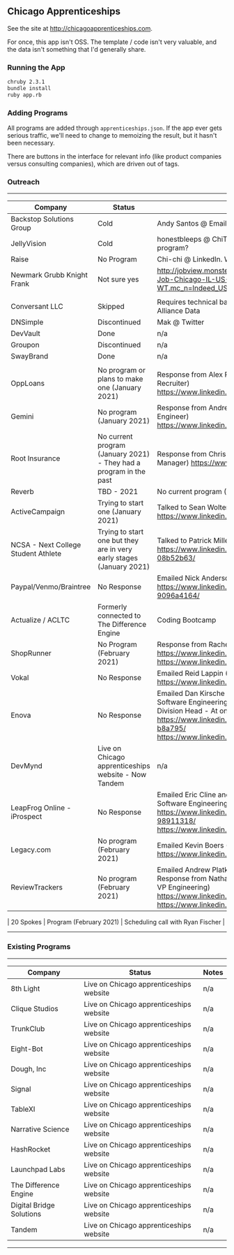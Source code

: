 Chicago Apprenticeships
----------------------------

See the site at http://chicagoapprenticeships.com.

For once, this app isn't OSS. The template / code isn't very valuable,
and the data isn't something that I'd generally share.

### Running the App

```bash
chruby 2.3.1
bundle install
ruby app.rb
```

### Adding Programs

All programs are added through `apprenticeships.json`. If the app ever gets
serious traffic, we'll need to change to memoizing the result, but it
hasn't been necessary.

There are buttons in the interface for relevant info (like product companies
versus consulting companies), which are driven out of tags.

### Outreach

-----------------------------------
| Company | Status | Notes |
|---------|--------|--------------|
| Backstop Solutions Group | Cold | Andy Santos @ Email |
| JellyVision | Cold | honestbleeps @ ChiTechSlack Dec 22. Still a program? |
| Raise | No Program | Chi-chi @ LinkedIn. Will Dave Hoover start one? |
| Newmark Grubb Knight Frank | Not sure yes | http://jobview.monster.com/Software-Engineer-Job-Chicago-IL-US-183798965.aspx?WT.mc_n=Indeed_US&jvs=uf,in1,gw&from=indeed |
|  |  |  |
| Conversant LLC | Skipped | Requires technical bachelors. Also includes Alliance Data |
| DNSimple | Discontinued | Mak @ Twitter |
| DevVault | Done | n/a |
| Groupon | Discontinued | n/a |
| SwayBrand | Done | n/a |
|  |  |  |
| OppLoans | No program or plans to make one (January 2021) | Response from Alex Riewer (Senior Technical Recruiter) https://www.linkedin.com/in/alexandrariewer/ |
| Gemini | No program (January 2021) | Response from Andrei Montchik (Lead Software Engineer) https://www.linkedin.com/in/andreimontchik/ |
| Root Insurance | No current program (January 2021) - They had a program in the past | Response from Chris Evans (Technical Recruiting Manager) https://www.linkedin.com/in/cjevans7/ |
| Reverb | TBD - 2021 | No current program (January 2021) | Response from Mark Yoon (Engineering Manager) https://www.linkedin.com/in/swimmerslim/ |
| ActiveCampaign | Trying to start one (January 2021) | Talked to Sean Wolters (Engineering Manager) https://www.linkedin.com/in/seanwolter/ |
| NCSA - Next College Student Athlete | Trying to start one but they are in very early stages (January 2021) | Talked to Patrick Miller (Engineering Manager) https://www.linkedin.com/in/patrick-miller-08b52b63/ |
| Paypal/Venmo/Braintree | No Response | Emailed Nick Anderson (Technical Recruiter) https://www.linkedin.com/in/nick-anderson-9096a4164/ |
| Actualize / ACLTC | Formerly connected to The Difference Engine | Coding Bootcamp |
| ShopRunner | No Program (February 2021) | Response from Rachel Kraska (Director of TA) https://www.linkedin.com/in/michelangelod/ https://www.linkedin.com/in/rachelkraska/ |
| Vokal | No Response | Emailed Reid Lappin (CEO) https://www.linkedin.com/in/reidlappin/ |
| Enova | No Response | Emailed Dan Kirsche and Luai Mahmud (Head Of Software Engineering and Software Engineering Division Head - At one point ran the program) https://www.linkedin.com/in/dan-kirsche-b8a795/ https://www.linkedin.com/in/luaimahmud/ |
| DevMynd | Live on Chicago apprenticeships website - Now Tandem | n/a |
| LeapFrog Online - iProspect | No Response | Emailed Eric Cline and Paul Jacobsen (Director of Software Engineering and VP of Engineering) https://www.linkedin.com/in/eric-cline-98911318/ https://www.linkedin.com/in/paulsjacobsen/ |
| Legacy.com | No program (February 2021) | Emailed Kevin Boers (Director of Test Automation) https://www.linkedin.com/in/kevinboers/ |
| ReviewTrackers | No program (February 2021) | Emailed Andrew Platkin and Nathan Reynolds. Response from Nathan. (Principal Engineer and VP Engineering) https://www.linkedin.com/in/andrewplatkin/ https://www.linkedin.com/in/nvreynolds/ |

| 20 Spokes | Program (February 2021) | Scheduling call with Ryan Fischer |

-----------------------------------

### Existing Programs

-----------------------------------
| Company | Status | Notes |
|---------|--------|--------------|
| 8th Light | Live on Chicago apprenticeships website | n/a |
| Clique Studios | Live on Chicago apprenticeships website | n/a |
| TrunkClub | Live on Chicago apprenticeships website | n/a |
| Eight-Bot | Live on Chicago apprenticeships website | n/a |
| Dough, Inc | Live on Chicago apprenticeships website | n/a |
| Signal | Live on Chicago apprenticeships website | n/a |
| TableXI | Live on Chicago apprenticeships website | n/a |
| Narrative Science | Live on Chicago apprenticeships website | n/a |
| HashRocket | Live on Chicago apprenticeships website | n/a |
| Launchpad Labs | Live on Chicago apprenticeships website | n/a |
| The Difference Engine | Live on Chicago apprenticeships website | n/a |
| Digital Bridge Solutions | Live on Chicago apprenticeships website | n/a |
| Tandem | Live on Chicago apprenticeships website | n/a |

-----------------------------------